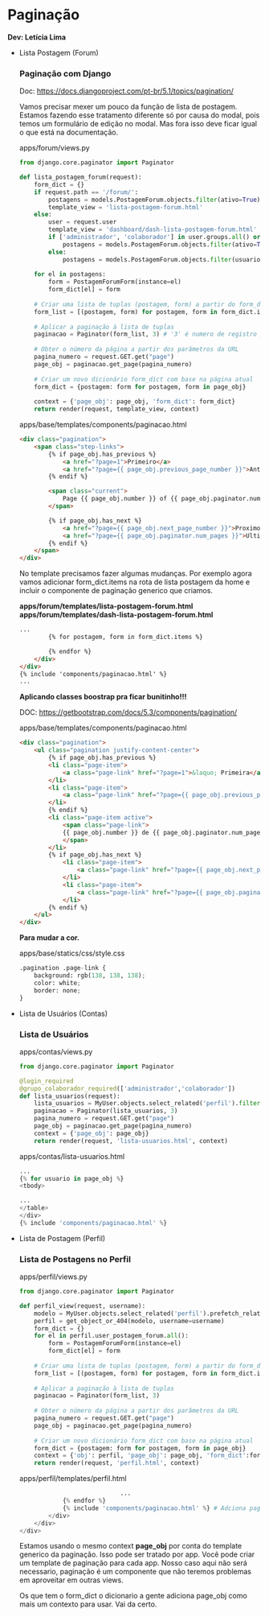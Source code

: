 # Paginação

**Dev: Letícia Lima**
 
- Lista Postagem (Forum)
    
    ### **Paginação com Django**
    
    Doc: https://docs.djangoproject.com/pt-br/5.1/topics/pagination/
    
    Vamos precisar mexer um pouco da função de lista de postagem. Estamos fazendo esse tratamento diferente só por causa do modal, pois temos um formulário de edição no modal. Mas fora isso deve ficar igual o que está na documentação. 
    
    apps/forum/views.py
    
    ```python
    from django.core.paginator import Paginator
    
    def lista_postagem_forum(request):
        form_dict = {}
        if request.path == '/forum/':
            postagens = models.PostagemForum.objects.filter(ativo=True)
            template_view = 'lista-postagem-forum.html'
        else:
            user = request.user
            template_view = 'dashboard/dash-lista-postagem-forum.html'
            if ['administrador', 'colaborador'] in user.groups.all() or user.is_superuser:
                postagens = models.PostagemForum.objects.filter(ativo=True)
            else:
                postagens = models.PostagemForum.objects.filter(usuario=user)
            
        for el in postagens:
            form = PostagemForumForm(instance=el) 
            form_dict[el] = form 
            
        # Criar uma lista de tuplas (postagem, form) a partir do form_dict
        form_list = [(postagem, form) for postagem, form in form_dict.items()]
        
        # Aplicar a paginação à lista de tuplas
        paginacao = Paginator(form_list, 3) # '3' é numero de registro por pagina
        
        # Obter o número da página a partir dos parâmetros da URL
        pagina_numero = request.GET.get("page")
        page_obj = paginacao.get_page(pagina_numero)
        
        # Criar um novo dicionário form_dict com base na página atual
        form_dict = {postagem: form for postagem, form in page_obj}
        
        context = {'page_obj': page_obj, 'form_dict': form_dict}
        return render(request, template_view, context)
    ```
    
    apps/base/templates/components/paginacao.html
    
    ```html
    <div class="pagination">
        <span class="step-links">
            {% if page_obj.has_previous %}
                <a href="?page=1">Primeiro</a>
                <a href="?page={{ page_obj.previous_page_number }}">Anterior</a>
            {% endif %}
    
            <span class="current">
                Page {{ page_obj.number }} of {{ page_obj.paginator.num_pages }}.
            </span>
    
            {% if page_obj.has_next %}
                <a href="?page={{ page_obj.next_page_number }}">Proximo</a>
                <a href="?page={{ page_obj.paginator.num_pages }}">Ultima</a>
            {% endif %}
        </span>
    </div>
    ```
    
    No template precisamos fazer algumas mudanças. Por exemplo agora vamos adicionar form_dict.items na rota de lista postagem da home e incluir o componente de paginação generico que criamos.
    
    **apps/forum/templates/lista-postagem-forum.html
    apps/forum/templates/dash-lista-postagem-forum.html**
    
    ```html
    ...
            {% for postagem, form in form_dict.items %}
    
            {% endfor %}
        </div> 
    </div>
    {% include 'components/paginacao.html' %}
    ...
    ```
    
    **Aplicando classes boostrap pra ficar bunitinho!!!**
    
    DOC: https://getbootstrap.com/docs/5.3/components/pagination/
    
    apps/base/templates/components/paginacao.html
    
    ```html
    <div class="pagination">
        <ul class="pagination justify-content-center">
            {% if page_obj.has_previous %}
            <li class="page-item">
                <a class="page-link" href="?page=1">&laquo; Primeira</a>
            </li>
            <li class="page-item">
                <a class="page-link" href="?page={{ page_obj.previous_page_number }}">Anterior</a>
            </li>
            {% endif %}
            <li class="page-item active">
                <span class="page-link">
                {{ page_obj.number }} de {{ page_obj.paginator.num_pages }}
                </span>
            </li>
            {% if page_obj.has_next %}
                <li class="page-item">
                    <a class="page-link" href="?page={{ page_obj.next_page_number }}">Proximo</a>
                </li>
                <li class="page-item">
                    <a class="page-link" href="?page={{ page_obj.paginator.num_pages }}">Ultima &raquo;</a>
                </li>
            {% endif %}
        </ul>
    </div>
    ```
    
    **Para mudar a cor.**
    
    apps/base/statics/css/style.css
    
    ```python
    .pagination .page-link {
        background: rgb(138, 138, 138);
        color: white;
        border: none;
    }
    ```
    
- Lista de Usuários (Contas)
    
    ### **Lista de Usuários**
    
    apps/contas/views.py
    
    ```python
    from django.core.paginator import Paginator
    
    @login_required
    @grupo_colaborador_required(['administrador','colaborador'])
    def lista_usuarios(request):
        lista_usuarios = MyUser.objects.select_related('perfil').filter(is_superuser=False)
        paginacao = Paginator(lista_usuarios, 3)
        pagina_numero = request.GET.get("page")
        page_obj = paginacao.get_page(pagina_numero)
        context = {'page_obj': page_obj}
        return render(request, 'lista-usuarios.html', context)
    ```
    
    apps/contas/lista-usuarios.html
    
    ```python
    ...
    {% for usuario in page_obj %}
    <tbody>
    
    ...
    </table>
    </div>
    {% include 'components/paginacao.html' %}
    ```
    
- Lista de Postagem (Perfil)
    
    ### Lista de Postagens no Perfil
    
    apps/perfil/views.py
    
    ```python
    from django.core.paginator import Paginator
    
    def perfil_view(request, username):
        modelo = MyUser.objects.select_related('perfil').prefetch_related('user_postagem_forum')
        perfil = get_object_or_404(modelo, username=username)
        form_dict = {}
        for el in perfil.user_postagem_forum.all():
            form = PostagemForumForm(instance=el) 
            form_dict[el] = form
        
        # Criar uma lista de tuplas (postagem, form) a partir do form_dict
        form_list = [(postagem, form) for postagem, form in form_dict.items()]
        
        # Aplicar a paginação à lista de tuplas
        paginacao = Paginator(form_list, 3)
        
        # Obter o número da página a partir dos parâmetros da URL
        pagina_numero = request.GET.get("page")
        page_obj = paginacao.get_page(pagina_numero)
        
        # Criar um novo dicionário form_dict com base na página atual
        form_dict = {postagem: form for postagem, form in page_obj}
        context = {'obj': perfil, 'page_obj': page_obj, 'form_dict':form_dict}
        return render(request, 'perfil.html', context)
    ```
    
    apps/perfil/templates/perfil.html
    
    ```python
                                ...
                {% endfor %}
                {% include 'components/paginacao.html' %} # Adciona paginacao
            </div>
        </div>
    </div>
    ```
    
    Estamos usando o mesmo context **page_obj** por conta do template generico da paginação. Isso pode ser tratado por app. Você pode criar um template de paginação para cada app. Nosso caso aqui não será necessario, paginação é um componente que não teremos problemas em aproveitar em outras views.
    
    Os que tem o form_dict o dicionario a gente adiciona page_obj como mais um contexto para usar. Vai da certo.